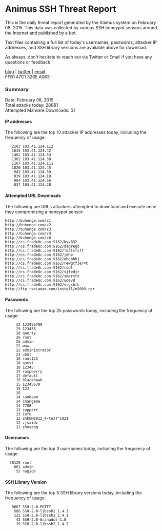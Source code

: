 # Animus SSH Threat Report

This is the daily threat report generated by the Animus system on February 08, 2015. This data was collected by various SSH honeypot sensors around the Internet and published by a bot.  

Text files containing a full list of today's usernames, passwords, attacker IP addresses, and SSH library versions are available above for download.  

As always, don't hesitate to reach out via Twitter or Email if you have any questions or feedback.  

[blog](http://morris.guru) | [twitter](https://twitter.com/andrew___morris) | [email](mailto:andrew@morris.guru)  
FFB1 47C1 326E A063  

### Summary

Date: February 08, 2015  
Total attacks today: 28881  
Attempted Malware Downloads: 51 

#### IP addresses
The following are the top 10 attacker IP addresses today, including the frequency of usage:
```
   2103 103.41.124.112
   1635 103.41.124.42
   1402 103.41.124.53
   1302 103.41.124.58
   1107 103.41.124.111
   1020 103.41.124.45
    942 103.41.124.59
    939 103.41.124.18
    904 103.41.124.66
    837 103.41.124.28
```

#### Attempted URL Downloads
The following are URLs attackers attempted to download and execute once they compromising a honeypot sensor:
```
http://buhenge.com/z1
http://buhenge.com/z2
http://buhenge.com/z3
http://buhenge.com/z4
http://buhenge.com/z6
http://cs.frade8c.com:9162/byv832
http://cs.frade8c.com:9162/dsgregd
http://cs.frade8c.com:9162/fdsfsfvff
http://cs.frade8c.com:9162/jdhe
http://cs.frade8c.com:9162/nhgbhhj
http://cs.frade8c.com:9162/rewgtf3er4t
http://cs.frade8c.com:9162/root
http://cs.frade8c.com:9162/sjfedjr
http://cs.frade8c.com:9162/smarvtd
http://cs.frade8c.com:9162/udevd
http://cs.frade8c.com:9162/vrgshth
http://ftp.rxxiaoao.com/install/n8000.rar
```

#### Passwords
The following are the top 25 passwords today, including the frequency of usage:
```
     32 123456789
     29 123456
     28 qwerty
     26 root
     26 admin
     22 www
     22 administrator
     21 ubnt
     18 root123
     18 guest
     18 12345
     17 raspberry
     17 default
     15 blackhawk
     15 12345678
     15 123
     15 
     14 sunbeam
     14 changeme
     14 7788
     13 support
     13 info
     12 ZnkW@2012_4-test^102$
     12 zjsxidc
     12 zhusong
```

#### Usernames
The following are the top 3 usernames today, including the frequency of usage:
```
  28120 root
    601 admin
     52 nagios
```

#### SSH Library Version
The following are the top 5 SSH library versions today, including the frequency of usage:
```
   9007 SSH-2.0-PUTTY
    586 SSH-2.0-libssh2_1.4.3
    122 SSH-2.0-libssh2_1.4.1
     42 SSH-2.0-Granados-1.0
     19 SSH-2.0-libssh2_1.4.2
```
